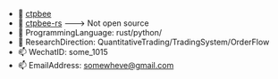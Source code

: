 
- 🔭 [ctpbee](https://github.com/ctpbee/ctpbee)
- 🔭 [ctpbee-rs](https://www.baidu.com) ---> Not open source 
- 🌱 ProgrammingLanguage: rust/python/
- 💬 ResearchDirection: QuantitativeTrading/TradingSystem/OrderFlow
- 📫 WechatID: some_1015
- 📫 EmailAddress: somewheve@gmail.com


